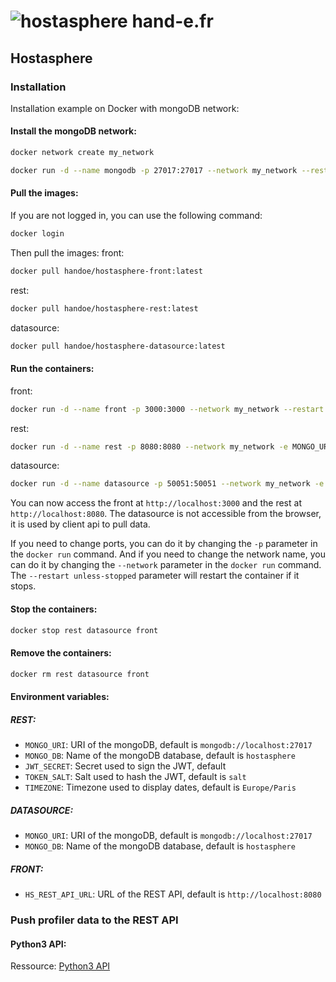 # ![hostasphere](https://avatars.githubusercontent.com/u/164780978?s=30 "logo") hand-e.fr

## Hostasphere

### Installation

Installation example on Docker with mongoDB network:

#### Install the mongoDB network:
```bash
docker network create my_network
```
```bash
docker run -d --name mongodb -p 27017:27017 --network my_network --restart unless-stopped -v mongodb_data:/data/db mongo
```

#### Pull the images:
If you are not logged in, you can use the following command:
```bash
docker login
```

Then pull the images:
front:
```bash
docker pull handoe/hostasphere-front:latest
```
rest:
```bash
docker pull handoe/hostasphere-rest:latest 
```
datasource:
```bash
docker pull handoe/hostasphere-datasource:latest 
```

#### Run the containers:
front:
```bash
docker run -d --name front -p 3000:3000 --network my_network --restart unless-stopped handoe/hostasphere-front:latest
```
rest:
```bash
docker run -d --name rest -p 8080:8080 --network my_network -e MONGO_URI=mongodb://mongodb:27017 --restart unless-stopped handoe/hostasphere-rest:latest
```
datasource:
```bash
docker run -d --name datasource -p 50051:50051 --network my_network -e MONGO_URI=mongodb://mongodb:27017 --restart unless-stopped handoe/hostasphere-datasource:latest 
```
You can now access the front at `http://localhost:3000` and the rest at `http://localhost:8080`.
The datasource is not accessible from the browser, it is used by client api to pull data.

If you need to change ports, you can do it by changing the `-p` parameter in the `docker run` command.
And if you need to change the network name, you can do it by changing the `--network` parameter in the `docker run` command.
The `--restart unless-stopped` parameter will restart the container if it stops.

#### Stop the containers:
```bash
docker stop rest datasource front
```

#### Remove the containers:
```bash
docker rm rest datasource front
```

#### Environment variables:
##### REST:
- `MONGO_URI`: URI of the mongoDB, default is `mongodb://localhost:27017`
- `MONGO_DB`: Name of the mongoDB database, default is `hostasphere`
- `JWT_SECRET`: Secret used to sign the JWT, default
- `TOKEN_SALT`: Salt used to hash the JWT, default is `salt`
- `TIMEZONE`: Timezone used to display dates, default is `Europe/Paris`
##### DATASOURCE:
- `MONGO_URI`: URI of the mongoDB, default is `mongodb://localhost:27017`
- `MONGO_DB`: Name of the mongoDB database, default is `hostasphere`
##### FRONT:
- `HS_REST_API_URL`: URL of the REST API, default is `http://localhost:8080`


### Push profiler data to the REST API

#### Python3 API:
Ressource: [Python3 API](https://github.com/hand-e-fr/hostasphere/tree/main/api/python3)
